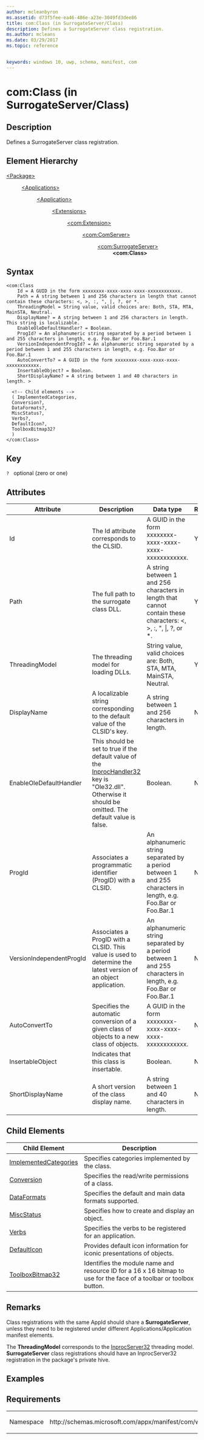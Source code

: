 ```yaml
---
author: mcleanbyron
ms.assetid: d73f5fee-ea46-486e-a23e-3049fd3dee86
title: com:Class (in SurrogateServer/Class)
description: Defines a SurrogateServer class registration.
ms.author: mcleans
ms.date: 03/29/2017
ms.topic: reference


keywords: windows 10, uwp, schema, manifest, com
---
```



# com:Class (in SurrogateServer/Class)

## Description
Defines a SurrogateServer class registration.

## Element Hierarchy
<dl>
<dt><a href="element-package.md">&lt;Package&gt;</a></dt>
<dd>
<dl>
<dt><a href="element-applications.md">&lt;Applications&gt;</a></dt>
<dd>
<dl>
<dt><a href="element-application.md">&lt;Application&gt;</a></dt>
<dd>
<dl>
<dt><a href="element-1-extensions.md">&lt;Extensions&gt;</a></dt>
<dd>
<dl>
<dt><a href="element-com-extension.md">&lt;com:Extension&gt;</a></dt>
<dd>
<dl>
<dt><a href="element-com-comserver.md">&lt;com:ComServer&gt;</a></dt>
<dd>
<dl>
<dt><a href="element-com-surrogateserver.md">&lt;com:SurrogateServer&gt;</a></dt>
<dd><b>&lt;com:Class&gt;</b></dd>
</dl>
</dd>
</dl>
</dd>
</dl>
</dd>
</dl>
</dd>
</dl>
</dd>
</dl>
</dd>
</dl>



## Syntax
```syntax
<com:Class
    Id = A GUID in the form xxxxxxxx-xxxx-xxxx-xxxx-xxxxxxxxxxxx.
    Path = A string between 1 and 256 characters in length that cannot contain these characters: <, >, :, ", |, ?, or *.
    ThreadingModel = String value, valid choices are: Both, STA, MTA, MainSTA, Neutral.
    DisplayName? = A string between 1 and 256 characters in length. This string is localizable.
    EnableOleDefaultHandler? = Boolean.
    ProgId? = An alphanumeric string separated by a period between 1 and 255 characters in length, e.g. Foo.Bar or Foo.Bar.1
    VersionIndependentProgId? = An alphanumeric string separated by a period between 1 and 255 characters in length, e.g. Foo.Bar or Foo.Bar.1
    AutoConvertTo? = A GUID in the form xxxxxxxx-xxxx-xxxx-xxxx-xxxxxxxxxxxx.
    InsertableObject? = Boolean.
    ShortDisplayName? = A string between 1 and 40 characters in length. >

  <!-- Child elements -->
  ( ImplementedCategories,
  Conversion?,
  DataFormats?,
  MiscStatus?,
  Verbs?,
  DefaultIcon?,
  ToolboxBitmap32? 
  )
</com:Class>
```

## Key
`?`    optional (zero or one)

## Attributes

| Attribute | Description | Data type | Required |
|-----------|-------------|-----------|----------|
| Id        | The Id attribute corresponds to the CLSID. | A GUID in the form xxxxxxxx-xxxx-xxxx-xxxx-xxxxxxxxxxxx. | Yes |
| Path | The full path to the surrogate class DLL. | A string between 1 and 256 characters in length that cannot contain these characters: <, >, :, ", &#124;, ?, or *. | Yes |
| ThreadingModel | The threading model for loading DLLs. | String value, valid choices are: Both, STA, MTA, MainSTA, Neutral. | Yes |
| DisplayName | A localizable string corresponding to the default value of the CLSID's key. | A string between 1 and 256 characters in length. | No |
| EnableOleDefaultHandler |This should be set to true if the default value of the [InprocHandler32](https://msdn.microsoft.com/library/windows/desktop/ms693485.aspx) key is "Ole32.dll". Otherwise it should be omitted. The default value is false. | Boolean. | No |
| ProgId | Associates a programmatic identifier (ProgID) with a CLSID. | An alphanumeric string separated by a period between 1 and 255 characters in length, e.g. Foo.Bar or Foo.Bar.1 | No |
| VersionIndependentProgId | Associates a ProgID with a CLSID. This value is used to determine the latest version of an object application. | An alphanumeric string separated by a period between 1 and 255 characters in length, e.g. Foo.Bar or Foo.Bar.1 | No |
| AutoConvertTo | Specifies the automatic conversion of a given class of objects to a new class of objects. | A GUID in the form xxxxxxxx-xxxx-xxxx-xxxx-xxxxxxxxxxxx. | No |
| InsertableObject | Indicates that this class is insertable. | Boolean. | No |
| ShortDisplayName | A short version of the class display name. | A string between 1 and 40 characters in length. | No |

## Child Elements

| Child Element         | Description |
|-----------------------|-------------|
| [ImplementedCategories](element-com-surrogate-implementedcategories.md) | Specifies categories implemented by the class. |
| [Conversion](element-com-surrogate-conversion.md) | Specifies the read/write permissions of a class. |
| [DataFormats](element-com-surrogate-dataformats.md) | Specifies the default and main data formats supported. |
| [MiscStatus](element-com-surrogate-miscstatus.md) | Specifies how to create and display an object. |
| [Verbs](element-com-surrogate-verbs.md) | Specifies the verbs to be registered for an application. |
| [DefaultIcon](element-com-surrogate-defaulticon.md) | Provides default icon information for iconic presentations of objects. |
| [ToolboxBitmap32](element-com-surrogate-toolboxbitmap32.md) | Identifies the module name and resource ID for a 16 x 16 bitmap to use for the face of a toolbar or toolbox button. |

## Remarks
Class registrations with the same AppId should share a **SurrogateServer**, unless they need to be registered under different Applications/Application manifest elements. 

The **ThreadingModel** corresponds to the [InprocServer32](https://msdn.microsoft.com/library/windows/desktop/ms682390.aspx) threading model. **SurrogateServer** class registrations should have an InprocServer32 registration in the package's private hive.

## Examples

## Requirements
<table>
<colgroup>
<col width="50%" />
<col width="50%" />
</colgroup>
<tbody>
<tr class="odd">
<td><p>Namespace</p></td>
<td><p>http://schemas.microsoft.com/appx/manifest/com/windows10</p></td>
</tr>
</tbody>
</table>
